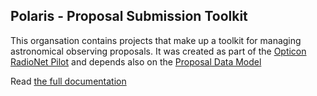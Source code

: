 ## Polaris - Proposal Submission Toolkit

This organsation contains projects that make up a toolkit for managing astronomical observing proposals.
It was created as part of the [Opticon RadioNet Pilot](https://www.orp-h2020.eu) and depends also on the [Proposal Data Model](https://github.com/ivoa/ProposalDM)

Read [the full documentation](https://orppst.github.io/guide/)
